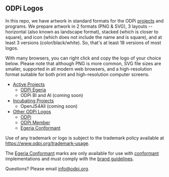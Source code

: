 ## ODPi Logos

In this repo, we have artwork in standard formats for the ODPi [projects](https://www.cncf.io/projects/) and programs. We prepare artwork in 2 formats (PNG & SVG), 3 layouts -- horizontal (also known as landscape format), stacked (which is closer to square), and icon (which does not include the name and is square), and at least 3 versions (color/black/white). So, that's at least 18 versions of most logos.

With many browsers, you can right click and copy the logo of your choice below. Please note that although PNG is more common, SVG file sizes are smaller, supported in all modern web browsers, and a high-resolution format suitable for both print and high-resolution computer screens.

* [Active Projects](examples/active.md)
  * [ODPi Egeria](examples/active.md#odpi-egeria-logos)
  * ODPi BI and AI (coming soon)
* [Incubating Projects](examples/incubating.md)
  * OpenJS4All (coming soon)
* [Other ODPi Logos](examples/other.md)
  * [ODPi](examples/other.md#odpi-logos)
  * [ODPi Member](examples/other.md#odpi-member-logos)
  * [Egeria Conformant](examples/other.md#egeria-conformant-logos)

Use of any trademark or logo is subject to the trademark policy available at https://www.odpi.org/trademark-usage.

The [Egeria Conformant](examples/other.md#egeria-conformant-logos) marks are only available for use with [conformant](https://www.odpi.org/projects/egeria/conformance) implementations and must comply with the [brand guidelines](https://odpi.org/egeria-brandguide).

Questions? Please email [info@odpi.org](mailto:info@odpi.org).
